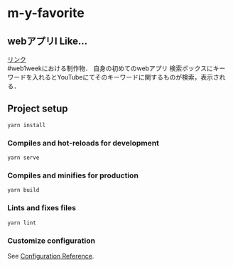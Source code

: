 # m-y-favorite


## webアプリI Like... 
[リンク](https://crieit.net/boards/web1week-202005/I-like-YouTube)  
#web1weekにおける制作物． 自身の初めてのwebアプリ
検索ボックスにキーワードを入れるとYouTubeにてそのキーワードに関するものが検索，表示される．

## Project setup
```
yarn install
```

### Compiles and hot-reloads for development
```
yarn serve
```

### Compiles and minifies for production
```
yarn build
```

### Lints and fixes files
```
yarn lint
```

### Customize configuration
See [Configuration Reference](https://cli.vuejs.org/config/).

